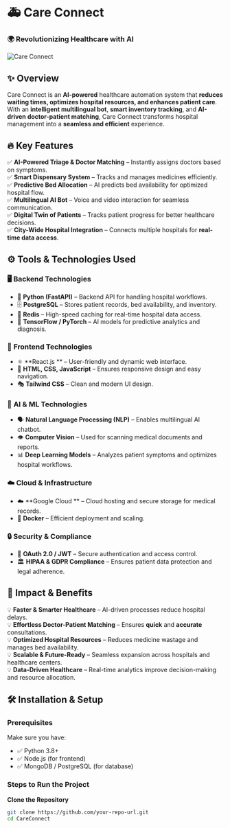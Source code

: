 # 🚑 **Care Connect**  
### 🌍 Revolutionizing Healthcare with AI  

![Care Connect](https://yourimageurl.com) 

## ✨ **Overview**  
Care Connect is an **AI-powered** healthcare automation system that **reduces waiting times, optimizes hospital resources, and enhances patient care**. With an **intelligent multilingual bot**, **smart inventory tracking**, and **AI-driven doctor-patient matching**, Care Connect transforms hospital management into a **seamless and efficient** experience.  

## 🔥 **Key Features**  
✅ **AI-Powered Triage & Doctor Matching** – Instantly assigns doctors based on symptoms.  
✅ **Smart Dispensary System** – Tracks and manages medicines efficiently.  
✅ **Predictive Bed Allocation** – AI predicts bed availability for optimized hospital flow.  
✅ **Multilingual AI Bot** – Voice and video interaction for seamless communication.  
✅ **Digital Twin of Patients** – Tracks patient progress for better healthcare decisions.  
✅ **City-Wide Hospital Integration** – Connects multiple hospitals for **real-time data access**.  

## ⚙️ **Tools & Technologies Used**  
### 🖥️ **Backend Technologies**  
- 🐍 **Python (FastAPI)** – Backend API for handling hospital workflows.  
- 🗄️ **PostgreSQL** – Stores patient records, bed availability, and inventory.  
- 🚀 **Redis** – High-speed caching for real-time hospital data access.  
- 🧠 **TensorFlow / PyTorch** – AI models for predictive analytics and diagnosis.  

### 🎨 **Frontend Technologies**  
- ⚛️ **React.js ** – User-friendly and dynamic web interface.  
- 🎨 **HTML, CSS, JavaScript** – Ensures responsive design and easy navigation.  
- 🎭 **Tailwind CSS** – Clean and modern UI design.  

### 🏥 **AI & ML Technologies**  
- 🗣️ **Natural Language Processing (NLP)** – Enables multilingual AI chatbot.  
- 👁️ **Computer Vision** – Used for scanning medical documents and reports.  
- 📊 **Deep Learning Models** – Analyzes patient symptoms and optimizes hospital workflows.  

### ☁️ **Cloud & Infrastructure**  
- ☁️ **Google Cloud ** – Cloud hosting and secure storage for medical records.  
- 🐳 **Docker** – Efficient deployment and scaling.  

### 🔒 **Security & Compliance**  
- 🔐 **OAuth 2.0 / JWT** – Secure authentication and access control.  
- 🏛️ **HIPAA & GDPR Compliance** – Ensures patient data protection and legal adherence.  

## 🚀 **Impact & Benefits**  
💡 **Faster & Smarter Healthcare** – AI-driven processes reduce hospital delays.  
💡 **Effortless Doctor-Patient Matching** – Ensures **quick** and **accurate** consultations.  
💡 **Optimized Hospital Resources** – Reduces medicine wastage and manages bed availability.  
💡 **Scalable & Future-Ready** – Seamless expansion across hospitals and healthcare centers.  
💡 **Data-Driven Healthcare** – Real-time analytics improve decision-making and resource allocation.  

## 🛠️ **Installation & Setup**  
### **Prerequisites**  
Make sure you have:  
- ✅ Python 3.8+  
- ✅ Node.js (for frontend)  
- ✅ MongoDB / PostgreSQL (for database)  

### **Steps to Run the Project**  
 **Clone the Repository**  
   ```bash
   git clone https://github.com/your-repo-url.git
   cd CareConnect

